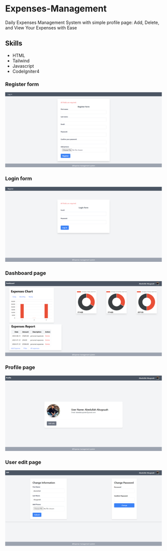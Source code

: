 # Expenses-Management
Daily Expenses Management System with simple profile page: Add, Delete, and View Your Expenses with Ease
## Skills
* HTML
* Tailwind
* Javascript
* CodeIgniter4
### Register form
  ![Alt Text](pic1.png)
### Login form
  ![Alt Text](pic2.png)
### Dashboard page
  ![Alt Text](pic3.png)
### Profile page
  ![Alt Text](pic4.png)
### User edit page
  ![Alt Text](pic5.png)






  
